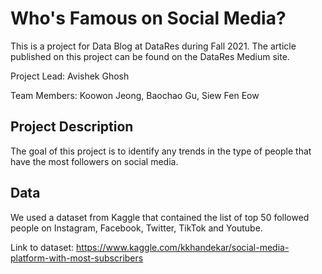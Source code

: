 # Who's Famous on Social Media?

This is a project for Data Blog at DataRes during Fall 2021. The article published on this project can be found on the DataRes Medium site.

Project Lead: Avishek Ghosh

Team Members: Koowon Jeong, Baochao Gu, Siew Fen Eow

## Project Description
The goal of this project is to identify any trends in the type of people that have the most followers on social media.

## Data
We used a dataset from Kaggle that contained the list of top 50 followed people on Instagram, Facebook, Twitter, TikTok and Youtube.

Link to dataset: https://www.kaggle.com/kkhandekar/social-media-platform-with-most-subscribers

